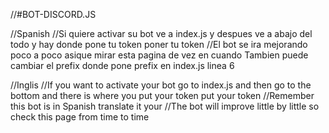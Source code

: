 //#BOT-DISCORD.JS

//Spanish
//Si quiere activar su bot ve a index.js y despues ve a abajo del todo y hay donde pone tu token poner tu token
//El bot se ira mejorando poco a poco asique mirar esta pagina de vez en cuando
Tambien puede cambiar el prefix donde pone prefix en index.js linea 6

//Inglis
//If you want to activate your bot go to index.js and then go to the bottom and there is where you put your token put your token
//Remember this bot is in Spanish translate it your
//The bot will improve little by little so check this page from time to time
